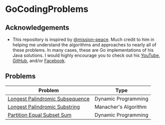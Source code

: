 # GoCodingProblems

## Acknowledgements

* This repository is inspired by [@mission-peace](https://github.com/mission-peace). Much credit to him in helping me understand the algorithms and approaches to nearly all of these problems. In many cases, these are Go implementations of his Java solutions. I would highly encourage you to check out his [YouTube](https://www.youtube.com/channel/UCZLJf_R2sWyUtXSKiKlyvAw), [GitHub](https://github.com/mission-peace/interview), and/or [Facebook](https://www.facebook.com/tusharroy25).

## Problems

| Problem | Type |
| --- | --- |
| [Longest Palindromic Subsequence](https://github.com/chrisjob1021/GoCodingProblems/blob/master/longpalsubseq/) | Dynamic Programming |
| [Longest Palindromic Substring](https://github.com/chrisjob1021/GoCodingProblems/blob/master/longpalsubstr/) | Manacher's Algorithm |
| [Partition Equal Subset Sum](https://github.com/chrisjob1021/GoCodingProblems/blob/master/partitionequalsubsetsum/) | Dynamic Programming |